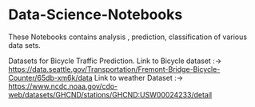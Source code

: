 # Data-Science-Notebooks
These Notebooks contains analysis , prediction, classification of various data sets.

Datasets for Bicycle Traffic Prediction.
Link to Bicycle dataset :-> https://data.seattle.gov/Transportation/Fremont-Bridge-Bicycle-Counter/65db-xm6k/data
Link to weather Dataset :-> https://www.ncdc.noaa.gov/cdo-web/datasets/GHCND/stations/GHCND:USW00024233/detail

